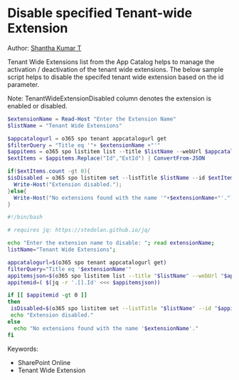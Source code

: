 # Disable specified Tenant-wide Extension

Author: [Shantha Kumar T](https://www.ktskumar.com/2020/04/manage-tenant-wide-extensions-using-office-365-cli/)

Tenant Wide Extensions list from the App Catalog helps to manage the activation / deactivation of the tenant wide extensions. The below sample script helps to disable the specifed tenant wide extension based on the id parameter.

Note: TenantWideExtensionDisabled column denotes the extension is enabled or disabled.


```powershell tab="PowerShell Core"
$extensionName = Read-Host "Enter the Extension Name"
$listName = "Tenant Wide Extensions"

$appcatalogurl = o365 spo tenant appcatalogurl get
$filterQuery = "Title eq '"+ $extensionName +"'"
$appitems = o365 spo listitem list --title $listName --webUrl $appcatalogurl --fields "Id,Title" --filter $filterQuery --output json
$extItems = $appitems.Replace("Id","ExtId") | ConvertFrom-JSON

if($extItems.count -gt 0){
$isDisabled = o365 spo listitem set --listTitle $listName --id $extItems.ExtId --webUrl $appcatalogurl --TenantWideExtensionDisabled "true"; 
  Write-Host("Extension disabled.");
}else{
  Write-Host("No extensions found with the name '"+$extensionName+"'.");
}
```

```bash tab="Bash"
#!/bin/bash

# requires jq: https://stedolan.github.io/jq/

echo "Enter the extension name to disable: "; read extensionName;
listName="Tenant Wide Extensions";

appcatalogurl=$(o365 spo tenant appcatalogurl get)
filterQuery="Title eq '$extensionName'"
appitemsjson=$(o365 spo listitem list --title "$listName" --webUrl "$appcatalogurl" --fields "Id,Title" --filter "$filterQuery" --output json)
appitemid=( $(jq -r '.[].Id' <<< $appitemsjson))

if [[ $appitemid -gt 0 ]]
then
 isDisabled=$(o365 spo listitem set --listTitle "$listName" --id "$appitemid" --webUrl "$appcatalogurl" --TenantWideExtensionDisabled "true")
 echo "Extension disabled."
else
  echo "No extensions found with the name '$extensionName'."
fi
```



Keywords:

- SharePoint Online
- Tenant Wide Extension
